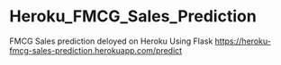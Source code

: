 # Heroku_FMCG_Sales_Prediction
FMCG Sales prediction deloyed on Heroku Using Flask
https://heroku-fmcg-sales-prediction.herokuapp.com/predict
